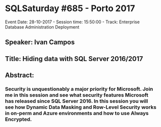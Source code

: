 # SQLSaturday #685 - Porto 2017
Event Date: 28-10-2017 - Session time: 15:50:00 - Track: Enterprise Database Administration  Deployment
## Speaker: Ivan Campos
## Title: Hiding data with SQL Server 2016/2017
## Abstract:
### Security is unquestionably a major priority for Microsoft. Join me in this session and see what security features Microsoft has  released since SQL Server 2016. In this session you will see how Dynamic Data Masking and Row-Level Security works in on-perm and Azure environments and how to use Always Encrypted.
